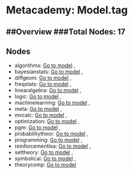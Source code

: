 
# Metacademy: Model.tag

##Overview
###Total Nodes: 17
---

## Nodes

- algorithms: [Go to model](./tag.algorithms.json)
,
- bayesianstats: [Go to model](./tag.bayesianstats.json)
,
- diffgeom: [Go to model](./tag.diffgeom.json)
,
- freqstats: [Go to model](./tag.freqstats.json)
,
- linearalgebra: [Go to model](./tag.linearalgebra.json)
,
- logic: [Go to model](./tag.logic.json)
,
- machinelearning: [Go to model](./tag.machinelearning.json)
,
- meta: [Go to model](./tag.meta.json)
,
- mvcalc: [Go to model](./tag.mvcalc.json)
,
- optimization: [Go to model](./tag.optimization.json)
,
- pgm: [Go to model](./tag.pgm.json)
,
- probabilitytheor: [Go to model](./tag.probabilitytheor.json)
,
- programming: [Go to model](./tag.programming.json)
,
- reinforcementlea: [Go to model](./tag.reinforcementlea.json)
,
- settheory: [Go to model](./tag.settheory.json)
,
- symbolicai: [Go to model](./tag.symbolicai.json)
,
- theorycomp: [Go to model](./tag.theorycomp.json)

 
